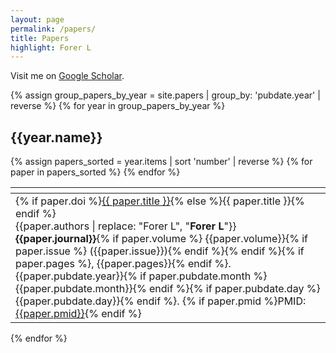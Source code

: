 ```yaml
---
layout: page
permalink: /papers/
title: Papers
highlight: Forer L
---
```


Visit me on [Google Scholar](https://scholar.google.at/citations?hl=en&user=9m0ch2QAAAAJ).

{% assign group_papers_by_year = site.papers  | group_by: 'pubdate.year' | reverse %}
{% for year in group_papers_by_year %}
<h2>{{year.name}}</h2>
<table class="paper-table">
<thead>
<th></th>
</thead>
<tbody>
  {% assign papers_sorted =  year.items  | sort  'number' | reverse %}
  {% for paper in papers_sorted %}
  <tr>
  <td class="left-0">
      <div class="paper-title">{% if paper.doi %}<a href="https://doi.org/{{ paper.doi }}" target="_blank">{{ paper.title }}</a>{% else %}{{ paper.title }}{% endif %}</div>
      <div class="paper-authors">{{paper.authors | replace: "Forer L", "<b>Forer L</b>"}}</div>
      <div class="paper-journal"><b>{{paper.journal}}</b>{% if paper.volume %} {{paper.volume}}{% if paper.issue %} ({{paper.issue}}){% endif %}{% endif %}{% if paper.pages %}, {{paper.pages}}{% endif %}. {{paper.pubdate.year}}{% if paper.pubdate.month %} {{paper.pubdate.month}}{% endif %}{% if paper.pubdate.day %}  {{paper.pubdate.day}}{% endif %}. {% if paper.pmid %}PMID: <a href="https://www.ncbi.nlm.nih.gov/pubmed/{{paper.pmid}}" target="_blank">{{paper.pmid}}</a>{% endif %}</div>
</td>

</tr>
  {% endfor %}
  </tbody>  
  </table>
  {% endfor %}  
